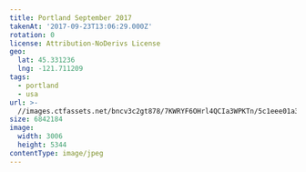 ```yaml
---
title: Portland September 2017
takenAt: '2017-09-23T13:06:29.000Z'
rotation: 0
license: Attribution-NoDerivs License
geo:
  lat: 45.331236
  lng: -121.711209
tags:
  - portland
  - usa
url: >-
  //images.ctfassets.net/bncv3c2gt878/7KWRYF6OHrl4QCIa3WPKTn/5c1eee01a343bf8602b5a40cfe92fabb/portland-september-2017_37060580210_o
size: 6842184
image:
  width: 3006
  height: 5344
contentType: image/jpeg
---
```



